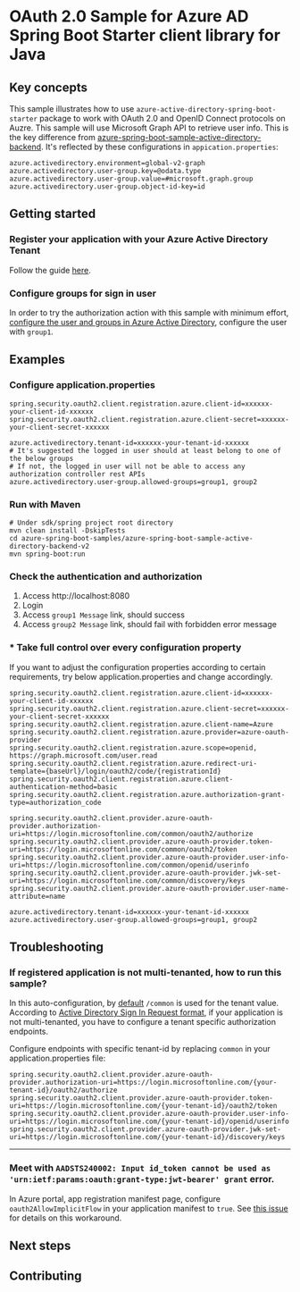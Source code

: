 # OAuth 2.0 Sample for Azure AD Spring Boot Starter client library for Java

## Key concepts
This sample illustrates how to use `azure-active-directory-spring-boot-starter` package to work with OAuth 2.0 and OpenID Connect protocols on Auzre. This sample will use Microsoft Graph API to retrieve user info. This is the key difference from [azure-spring-boot-sample-active-directory-backend](../azure-spring-boot-sample-active-directory-backend/README.md). It's reflected by these configurations in `appication.properties`:
```properties
azure.activedirectory.environment=global-v2-graph
azure.activedirectory.user-group.key=@odata.type
azure.activedirectory.user-group.value=#microsoft.graph.group
azure.activedirectory.user-group.object-id-key=id
```

## Getting started

### Register your application with your Azure Active Directory Tenant

Follow the guide [here](https://docs.microsoft.com/azure/active-directory/develop/quickstart-register-app).

### Configure groups for sign in user

In order to try the authorization action with this sample with minimum effort, [configure the user and groups in Azure Active Directory](https://docs.microsoft.com/azure/active-directory/active-directory-groups-create-azure-portal), configure the user with `group1`. 


## Examples

### Configure application.properties

```properties
spring.security.oauth2.client.registration.azure.client-id=xxxxxx-your-client-id-xxxxxx
spring.security.oauth2.client.registration.azure.client-secret=xxxxxx-your-client-secret-xxxxxx

azure.activedirectory.tenant-id=xxxxxx-your-tenant-id-xxxxxx
# It's suggested the logged in user should at least belong to one of the below groups
# If not, the logged in user will not be able to access any authorization controller rest APIs
azure.activedirectory.user-group.allowed-groups=group1, group2
```

### Run with Maven

```shell
# Under sdk/spring project root directory
mvn clean install -DskipTests
cd azure-spring-boot-samples/azure-spring-boot-sample-active-directory-backend-v2
mvn spring-boot:run
```

### Check the authentication and authorization
	
1. Access http://localhost:8080
2. Login
3. Access `group1 Message` link, should success
4. Access `group2 Message` link, should fail with forbidden error message


### <strong>*</strong> Take full control over every configuration property

If you want to adjust the configuration properties according to certain requirements, try below application.properties and change accordingly.

```properties
spring.security.oauth2.client.registration.azure.client-id=xxxxxx-your-client-id-xxxxxx
spring.security.oauth2.client.registration.azure.client-secret=xxxxxx-your-client-secret-xxxxxx
spring.security.oauth2.client.registration.azure.client-name=Azure
spring.security.oauth2.client.registration.azure.provider=azure-oauth-provider
spring.security.oauth2.client.registration.azure.scope=openid, https://graph.microsoft.com/user.read
spring.security.oauth2.client.registration.azure.redirect-uri-template={baseUrl}/login/oauth2/code/{registrationId}
spring.security.oauth2.client.registration.azure.client-authentication-method=basic
spring.security.oauth2.client.registration.azure.authorization-grant-type=authorization_code

spring.security.oauth2.client.provider.azure-oauth-provider.authorization-uri=https://login.microsoftonline.com/common/oauth2/authorize
spring.security.oauth2.client.provider.azure-oauth-provider.token-uri=https://login.microsoftonline.com/common/oauth2/token
spring.security.oauth2.client.provider.azure-oauth-provider.user-info-uri=https://login.microsoftonline.com/common/openid/userinfo
spring.security.oauth2.client.provider.azure-oauth-provider.jwk-set-uri=https://login.microsoftonline.com/common/discovery/keys
spring.security.oauth2.client.provider.azure-oauth-provider.user-name-attribute=name

azure.activedirectory.tenant-id=xxxxxx-your-tenant-id-xxxxxx
azure.activedirectory.user-group.allowed-groups=group1, group2
```

## Troubleshooting

### If registered application is not multi-tenanted, how to run this sample?
In this auto-configuration, by [default](https://github.com/Azure/azure-sdk-for-java/blob/master/sdk/spring/azure-spring-boot/src/main/resources/aad-oauth2-common.properties#L1-L4) `/common` is used for the tenant value. According to [Active Directory Sign In Request format](https://docs.microsoft.com/azure/active-directory/develop/v2-protocols-oidc#send-the-sign-in-request), if your application is not multi-tenanted, you have to configure a tenant specific authorization endpoints.

Configure endpoints with specific tenant-id by replacing `common` in your application.properties file:
```properties
spring.security.oauth2.client.provider.azure-oauth-provider.authorization-uri=https://login.microsoftonline.com/{your-tenant-id}/oauth2/authorize
spring.security.oauth2.client.provider.azure-oauth-provider.token-uri=https://login.microsoftonline.com/{your-tenant-id}/oauth2/token
spring.security.oauth2.client.provider.azure-oauth-provider.user-info-uri=https://login.microsoftonline.com/{your-tenant-id}/openid/userinfo
spring.security.oauth2.client.provider.azure-oauth-provider.jwk-set-uri=https://login.microsoftonline.com/{your-tenant-id}/discovery/keys
```
---
### Meet with `AADSTS240002: Input id_token cannot be used as 'urn:ietf:params:oauth:grant-type:jwt-bearer' grant` error.
In Azure portal, app registration manifest page, configure `oauth2AllowImplicitFlow` in your application manifest to `true`. See [this issue](https://github.com/MicrosoftDocs/azure-docs/issues/8121#issuecomment-387090099) for details on this workaround.

## Next steps
## Contributing
